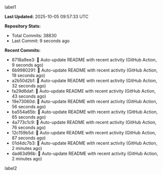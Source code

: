
label1 
<!-- ACTIVITY_START -->
**Last Updated:** 2025-10-05 09:57:33 UTC

**Repository Stats:**
- Total Commits: 38830
- Last Commit: 9 seconds ago

**Recent Commits:**
- 8718a9ee3: 🤖 Auto-update README with recent activity (GitHub Action, 9 seconds ago)
- 6b9980291: 🤖 Auto-update README with recent activity (GitHub Action, 19 seconds ago)
- a2b50d2b1: 🤖 Auto-update README with recent activity (GitHub Action, 32 seconds ago)
- fa29d6daf: 🤖 Auto-update README with recent activity (GitHub Action, 43 seconds ago)
- 19e73060d: 🤖 Auto-update README with recent activity (GitHub Action, 56 seconds ago)
- ba554a65b: 🤖 Auto-update README with recent activity (GitHub Action, 65 seconds ago)
- 4a773c1c9: 🤖 Auto-update README with recent activity (GitHub Action, 76 seconds ago)
- 12c159b5d: 🤖 Auto-update README with recent activity (GitHub Action, 87 seconds ago)
- 01d4dc7b3: 🤖 Auto-update README with recent activity (GitHub Action, 2 minutes ago)
- dad63d96b: 🤖 Auto-update README with recent activity (GitHub Action, 2 minutes ago)
<!-- ACTIVITY_END -->

label2
